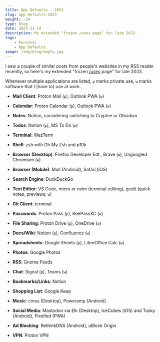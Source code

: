 ```yaml
---
title: App Defaults - 2023
slug: app-defaults-2023
weight: -34
type: blog
date: 2023-11-14
description: My extended "frozen /uses page" for late 2023.
tags:
    - Personal
    - App Defaults
image: /img/blog/empty.jpg
---
```


I saw a couple of similar posts from people's websites in my RSS reader recently, so here's my extended "frozen [/uses](/uses) page" for late 2023.

Whenever multiple applications are listed, `p` marks private use, `w` marks software that I (have to) use at work.

- **Mail Client**: Proton Mail (`p`), Outlook PWA (`w`)

- **Calendar**: Proton Calendar (`p`), Outlook PWA (`w`)

- **Notes**: Notion, considering switching to Cryptee or Obsidian

- **Todos**: Notion (`p`), MS To Do (`w`)

- **Terminal**: WezTerm

- **Shell**: zsh with Oh My Zsh and p10k

- **Browser (Desktop)**: Firefox Developer Edt., Brave (`w`), Ungoogled Chromium (`w`)

- **Browser (Mobile)**: Mull (Android), Safari (iOS)

- **Search Engine**: DuckDuckGo

- **Text Editor**: VS Code, micro or nvim (terminal editing), gedit (quick notes, previews; `w`)

- **Git Client**: terminal

- **Passwords**: Proton Pass (`p`), KeePassXC (`w`)

- **File Sharing**: Proton Drive (`p`), OneDrive (`w`)

- **Docs/Wiki**: Notion (`p`), Confluence (`w`)

- **Spreadsheets**: Google Sheets (`p`), LibreOffice Calc (`w`)

- **Photos**: Google Photos

- **RSS**: Gnome Feeds

- **Chat**: Signal (`p`), Teams (`w`)

- **Bookmarks/Links**: Notion

- **Shopping List**: Google Keep

- **Music**: cmus (Desktop), Poweramp (Android)

- **Social Media**: Mastodon via Elk (Desktop), IceCubes (iOS) and Tusky (Android), Pixelfed (PWA)

- **Ad Blocking**: RethinkDNS (Android), uBlock Origin

- **VPN**: Proton VPN
